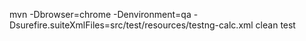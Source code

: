 mvn -Dbrowser=chrome -Denvironment=qa -Dsurefire.suiteXmlFiles=src/test/resources/testng-calc.xml clean test
